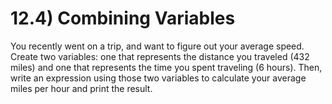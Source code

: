 # 12.4) Combining Variables

You recently went on a trip, and want to figure out your average speed. Create
two variables: one that represents the distance you traveled (432 miles) and one
that represents the time you spent traveling (6 hours). Then, write an
expression using those two variables to calculate your average miles per hour
and print the result.
